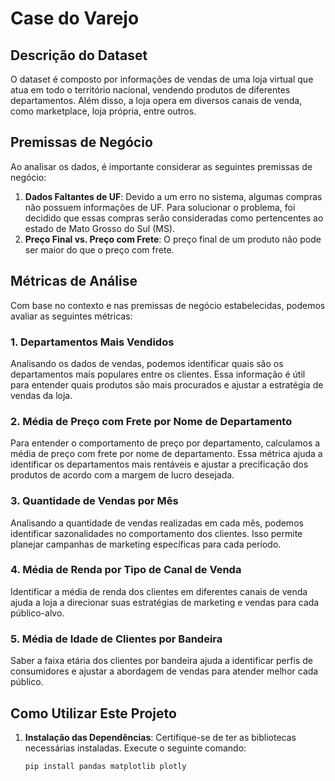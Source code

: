 # Case do Varejo

## Descrição do Dataset
O dataset é composto por informações de vendas de uma loja virtual que atua em todo o território nacional, vendendo produtos de diferentes departamentos. Além disso, a loja opera em diversos canais de venda, como marketplace, loja própria, entre outros.

## Premissas de Negócio
Ao analisar os dados, é importante considerar as seguintes premissas de negócio:

1. **Dados Faltantes de UF**: Devido a um erro no sistema, algumas compras não possuem informações de UF. Para solucionar o problema, foi decidido que essas compras serão consideradas como pertencentes ao estado de Mato Grosso do Sul (MS).
2. **Preço Final vs. Preço com Frete**: O preço final de um produto não pode ser maior do que o preço com frete.

## Métricas de Análise
Com base no contexto e nas premissas de negócio estabelecidas, podemos avaliar as seguintes métricas:

### 1. Departamentos Mais Vendidos
Analisando os dados de vendas, podemos identificar quais são os departamentos mais populares entre os clientes. Essa informação é útil para entender quais produtos são mais procurados e ajustar a estratégia de vendas da loja.

### 2. Média de Preço com Frete por Nome de Departamento
Para entender o comportamento de preço por departamento, calculamos a média de preço com frete por nome de departamento. Essa métrica ajuda a identificar os departamentos mais rentáveis e ajustar a precificação dos produtos de acordo com a margem de lucro desejada.

### 3. Quantidade de Vendas por Mês
Analisando a quantidade de vendas realizadas em cada mês, podemos identificar sazonalidades no comportamento dos clientes. Isso permite planejar campanhas de marketing específicas para cada período.

### 4. Média de Renda por Tipo de Canal de Venda
Identificar a média de renda dos clientes em diferentes canais de venda ajuda a loja a direcionar suas estratégias de marketing e vendas para cada público-alvo.

### 5. Média de Idade de Clientes por Bandeira
Saber a faixa etária dos clientes por bandeira ajuda a identificar perfis de consumidores e ajustar a abordagem de vendas para atender melhor cada público.

## Como Utilizar Este Projeto
1. **Instalação das Dependências**:
   Certifique-se de ter as bibliotecas necessárias instaladas. Execute o seguinte comando:
   ```bash
   pip install pandas matplotlib plotly
